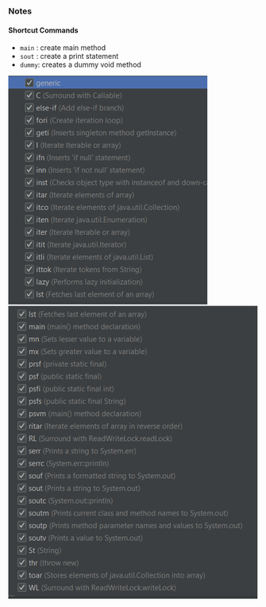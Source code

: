 ### Notes

#### Shortcut Commands
- `main` : create main method
- `sout` : create a print statement
- `dummy`: creates a dummy void method

<img src="images/shortcuts_1.png" alt="image 1">
<img src="images/shortcuts_2.png" alt="image 2">